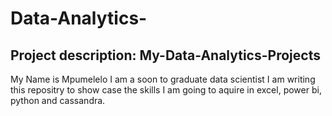 # Data-Analytics-
## Project description: My-Data-Analytics-Projects
My Name is Mpumelelo I am a soon to graduate data scientist
I am writing this repositry to show case the skills I am going to aquire in excel, power bi, python and cassandra.
